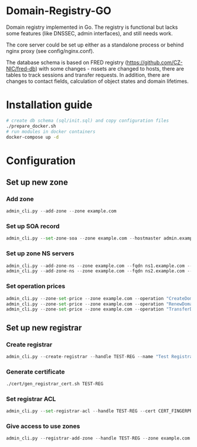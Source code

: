 # Domain-Registry-GO
Domain registry implemented in Go. The registry is functional but lacks some features (like DNSSEC, admin interfaces), and still needs work.

The core server could be set up either as a standalone process or behind nginx proxy (see config/nginx.conf).

The database schema is based on FRED registry (https://github.com/CZ-NIC/fred-db) with some changes - nssets are changed to hosts, there are tables to track sessions and transfer requests. In addition, there are changes to contact fields, calculation of object states and domain lifetimes.

# Installation guide
```sh
# create db schema (sql/init.sql) and copy configuration files
./prepare_docker.sh
# run modules in docker containers
docker-compose up -d
```

# Configuration

## Set up new zone

### Add zone
```python
admin_cli.py --add-zone --zone example.com
```

### Set up SOA record
```python
admin_cli.py --set-zone-soa --zone example.com --hostmaster admin.example.com --ns-fqdn ns1.example.com
```

### Set up zone NS servers
```python
admin_cli.py --add-zone-ns --zone example.com --fqdn ns1.example.com --addrs "127.0.0.1,127.0.0.2"
admin_cli.py --add-zone-ns --zone example.com --fqdn ns2.example.com --addrs "127.0.0.1,127.0.0.2"
```

### Set operation prices
```python
admin_cli.py --zone-set-price --zone example.com --operation "CreateDomain" --price 1
admin_cli.py --zone-set-price --zone example.com --operation "RenewDomain" --price 1
admin_cli.py --zone-set-price --zone example.com --operation "TransferDomain" --price 0
```

## Set up new registrar

### Create registrar
```python
admin_cli.py --create-registrar --handle TEST-REG --name "Test Registrar" 
```
### Generate certificate
```sh
./cert/gen_registrar_cert.sh TEST-REG
```
### Set registrar ACL
```python
admin_cli.py --set-registrar-acl --handle TEST-REG --cert CERT_FINGERPRINT --password password
```

### Give access to use zones
```python
admin_cli.py --registrar-add-zone --handle TEST-REG --zone example.com
```
